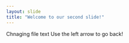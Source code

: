 ```yaml
---
layout: slide
title: "Welcome to our second slide!"
---
```

Chnaging file text 
Use the left arrow to go back!
